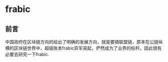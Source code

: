 # frabic

## 前言
  
  中国政府在区块链方向的给出了明确的发展方向，就是要搞联盟链，原本在公链纵横的区块链世界中，超级账本frabic异军突起，俨然成为了业界的标杆。因此很有必要去研究一下frabic.
